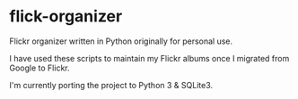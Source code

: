 # flick-organizer
Flickr organizer written in Python originally for personal use. 

I have used these scripts to maintain my Flickr albums once I migrated from Google to Flickr.

I'm currently porting the project to Python 3 & SQLite3.